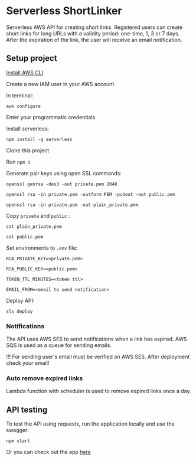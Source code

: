 # Serverless ShortLinker

Serverless AWS API for creating short links. Registered users can create short links for long URLs with a validity period: one-time, 1, 3 or 7 days. After the expiration of the link, the user will receive an email notification.

## Setup project

[Install AWS CLI](https://docs.aws.amazon.com/cli/latest/userguide/getting-started-install.html)

Create a new IAM user in your AWS account.

In terminal:

`aws configure`

Enter your programmatic credentials

Install serverless:

`npm install -g serverless`

Clone this project

Run `npm i`

Generate pair keys using open SSL commands:

`openssl genrsa -des3 -out private.pem 2048`

`openssl rsa -in private.pem -outform PEM -pubout -out public.pem`

`openssl rsa -in private.pem -out plain_private.pem`

Copy `private` and `public` :

`cat plain_private.pem`

`cat public.pem`

Set environments to `.env` file:

`RSA_PRIVATE_KEY=<private.pem>`

`RSA_PUBLIC_KEY=<public.pem>`

`TOKEN_TTL_MINUTES=<token ttl>`

`EMAIL_FROM=<email to send notification>`

Deploy API:

`sls deploy`

### Notifications

The API uses AWS SES to send notifications when a link has expired. AWS SQS is used as a queue for sending emails.

!!! For sending user's email must be verified on AWS SES. After deployment check your email!

### Auto remove expired links

Lambda function with scheduler is used to remove expired links once a day.

## API testing

To test the API using requests, run the application locally and use the swagger:

`npm start`

Or you can check out the app [here](https://awqfhwv0ud.execute-api.eu-north-1.amazonaws.com/swagger)
